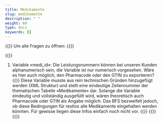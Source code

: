 ```yaml
---
title: Medikamente 
slug: medikamente
description: " "
weight: 60
type: docs
keywords: []
---
```


{{<faqBlock>}}
Um alle Fragen zu öffnen: {{<collapsibleGroupCommand groupId="medikamente">}}

{{<numberedList>}}
1. Variable «medi_id»: Die Leistungsnummern können bei unseren Kunden alphanumerisch sein, die Variable ist nur numerisch vorgesehen. Wäre es hier auch möglich, den Pharmacode oder den GTIN zu exportieren?
{{<collapsibleBlock groupId="medikamente">}}
Diese Variable musste aus rein technischen Gründen hinzugefügt werden (XML Struktur) und stellt eine eindeutige Zeilennummer der thematischen Tabelle «Medikamente» dar. Solange die Variable eindeutig und vollständig ausgefüllt wird, wären theoretisch auch Pharmacode oder GTIN als Angabe möglich. Das BFS bezweifelt jedoch, ob diese Bedingungen für restlos alle Medikamente eingehalten werden könnten. Für gewisse liegen diese Infos einfach noch nicht vor.
{{</collapsibleBlock>}}
{{</numberedList>}}
{{</faqBlock>}}